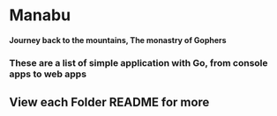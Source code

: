 # Manabu

#### Journey back to the mountains, The monastry of Gophers

### These are a list of simple application with Go, from console apps to web apps

## View each Folder README for more
